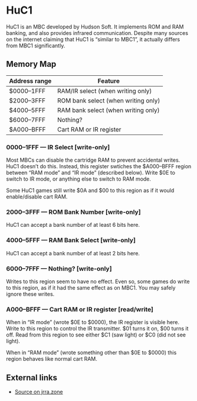 # HuC1

HuC1 is an MBC developed by Hudson Soft. It implements ROM and RAM
banking, and also provides infrared communication.
Despite many sources on the internet claiming that HuC1 is “similar to MBC1”, it actually differs from MBC1 significantly.

## Memory Map

Address range | Feature
--------------|------------------------------------
  $0000–1FFF  | RAM/IR select (when writing only)
  $2000–3FFF  | ROM bank select (when writing only)
  $4000–5FFF  | RAM bank select (when writing only)
  $6000–7FFF  | Nothing?
  $A000–BFFF  | Cart RAM or IR register

### 0000–1FFF — IR Select \[write-only\]

Most MBCs can disable the cartridge RAM to prevent accidental writes.
HuC1 doesn’t do this. Instead, this register swtiches the $A000–BFFF
region between “RAM mode” and “IR mode” (described below). Write $0E to
switch to IR mode, or anything else to switch to RAM mode.

Some HuC1 games still write $0A and $00 to this region as if it would
enable/disable cart RAM.

### 2000–3FFF — ROM Bank Number \[write-only\]

HuC1 can accept a bank number of at least 6 bits here.

### 4000–5FFF — RAM Bank Select \[write-only\]

HuC1 can accept a bank number of at least 2 bits here.

### 6000–7FFF — Nothing? \[write-only\]

Writes to this region seem to have no effect. Even so, some games do
write to this region, as if it had the same effect as on MBC1. You may
safely ignore these writes.

### A000–BFFF — Cart RAM or IR register \[read/write\]

When in “IR mode” (wrote $0E to $0000), the IR register is visible
here. Write to this region to control the IR transmitter. $01 turns it
on, $00 turns it off. Read from this region to see either $C1 (saw
light) or $C0 (did not see light).

When in “RAM mode” (wrote something other than $0E to $0000) this region
behaves like normal cart RAM.

## External links

- [Source on jrra.zone](https://jrra.zone/blog/huc1.html)
